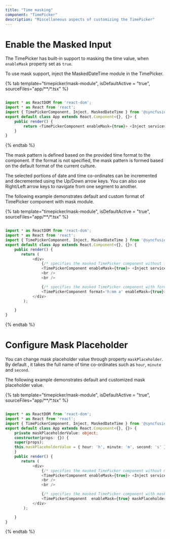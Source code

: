 ```yaml
---
title: "Time masking"
component: "TimePicker"
description: "Miscellaneous aspects of customizing the TimePicker"
---
```


# Enable the Masked Input

The TimePicker has built-in support to masking the time value, when `enableMask` property set as `true`.

To use mask support, inject the MaskedDateTime module in the TimePicker.

{% tab template="timepicker/mask-module", isDefaultActive = "true", sourceFiles="app/**/*.tsx" %}

```typescript

import * as ReactDOM from 'react-dom';
import * as React from 'react';
import { TimePickerComponent, Inject, MaskedDateTime } from '@syncfusion/ej2-react-calendars';
export default class App extends React.Component<{}, {}> {
    public render() {
        return <TimePickerComponent enableMask={true}> <Inject services={[MaskedDateTime]} /></TimePickerComponent>
    }
}

```

{% endtab %}

The mask pattern is defined based on the provided time format to the component. If the format is not specified, the mask pattern is formed based on the default format of the current culture.

The selected portions of date and time co-ordinates  can  be incremented and decremented using the Up/Down arrow keys. You can also use Right/Left arrow keys to navigate from one segment to another.

The following example demonstrates default and custom format of TimePicker component with mask module.

{% tab template="timepicker/mask-module", isDefaultActive = "true", sourceFiles="app/**/*.tsx" %}

```typescript

import * as ReactDOM from 'react-dom';
import * as React from 'react';
import { TimePickerComponent, Inject, MaskedDateTime } from '@syncfusion/ej2-react-calendars';
export default class App extends React.Component<{}, {}> {
    public render() {
       return (
            <div>
                {/* specifies the masked TimePicker component without format */}
                <TimePickerComponent enableMask={true}> <Inject services={[MaskedDateTime]} /></TimePickerComponent>
                <br />
                <br />

                {/* specifies the masked TimePicker component with format  */}
                <TimePickerComponent format='h:mm a' enableMask={true}> <Inject services={[MaskedDateTime]} /></TimePickerComponent>
            </div>
        );

    }
}
```

{% endtab %}

# Configure Mask Placeholder

You can change mask placeholder value through property `maskPlaceholder`. By default , it takes the full name of  time co-ordinates such as `hour`, `minute` and `second`.

The following example demonstrates default and customized mask placeholder value.

{% tab template="timepicker/mask-module", isDefaultActive = "true", sourceFiles="app/**/*.tsx" %}

```typescript

import * as ReactDOM from 'react-dom';
import * as React from 'react';
import { TimePickerComponent, Inject, MaskedDateTime } from '@syncfusion/ej2-react-calendars';
export default class App extends React.Component<{}, {}> {
    private maskPlaceholderValue: object;
    constructor(props: {}) {
    super(props);
    this.maskPlaceholderValue = { hour: 'h', minute: 'm', second: 's' };
    }
    public render() {
       return (
            <div>
                {/* specifies the masked TimePicker component without mask placeholder */}
                <TimePickerComponent enableMask={true}> <Inject services={[MaskedDateTime]} /></TimePickerComponent>
                <br />
                <br />

                {/* specifies the masked TimePicker component with mask placeholder  */}
                <TimePickerComponent  enableMask={true} maskPlaceholder={this.maskPlaceholderValue}> <Inject services={[MaskedDateTime]} /></TimePickerComponent>
            </div>
        );

    }
}
```

{% endtab %}
